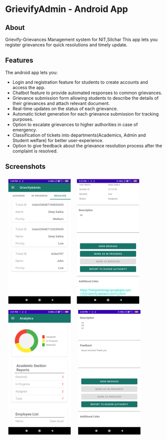 # GrievifyAdmin - Android App

## About

Grievify-Grievances Management system for NIT,Silchar
This app lets you register grievances for quick resolutions and timely update.

## Features

The android app lets you:

- Login and registration feature for students to create accounts and access the app.
- Chatbot feature to provide automated responses to common grievances.
- Grievance submission form allowing students to describe the details of their grievances and attach relevant document.
- Real-time updates on the status of each grievance.
- Automatic ticket generation for each grievance submission for tracking purposes.
- Option to escalate grievances to higher authorities in case of emergency.
- Classification of tickets into departments(Academics, Admin and Student welfare) for better user-experience.
- Option to give feedback about the grievance resolution process after the complaint is resolved.

## Screenshots

[<img src="https://raw.githubusercontent.com/saikiaDeep/GrievifyAdmin/master/readme/Screenshot_2023-04-07-14-21-01-244_com.example.grievifyadmin.jpg" align="left"
width="200"
    hspace="10" vspace="10">](/readme/1.png)
[<img src="https://raw.githubusercontent.com/saikiaDeep/GrievifyAdmin/master/readme/Screenshot_2023-04-07-14-21-24-219_com.example.grievifyadmin.jpg" align="center"
width="200"
    hspace="10" vspace="10">](/readme/2.png)
[<img src="https://raw.githubusercontent.com/saikiaDeep/GrievifyAdmin/master/readme/Screenshot_2023-04-07-14-21-38-079_com.example.grievifyadmin.jpg" align="center"
width="200"
    hspace="10" vspace="10">](/readme/3.png)
[<img src="https://raw.githubusercontent.com/saikiaDeep/GrievifyAdmin/master/readme/Screenshot_2023-04-07-14-22-34-567_com.example.grievifyadmin.jpg" align="center"
width="200"
    hspace="10" vspace="10">](/readme/4.png)
